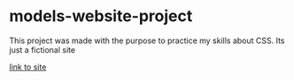 # models-website-project
This project was made with the purpose to practice my skills about CSS. Its just a fictional site

<a href="https://natharaujos.github.io/models-website-project/">link to site</a>
